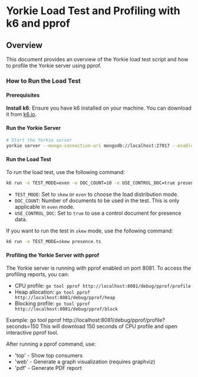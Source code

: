 # Yorkie Load Test and Profiling with k6 and pprof

## Overview

This document provides an overview of the Yorkie load test script and how to profile the Yorkie server using pprof.

### How to Run the Load Test

#### Prerequisites

**Install k6**: Ensure you have k6 installed on your machine. You can download it from [k6.io](https://k6.io/docs/getting-started/installation/).

#### Run the Yorkie Server

```bash
# Start the Yorkie server
yorkie server --mongo-connection-uri mongodb://localhost:27017 --enable-pprof
```

#### Run the Load Test

To run the load test, use the following command:

```bash
k6 run -e TEST_MODE=even -e DOC_COUNT=10 -e USE_CONTROL_DOC=true presence.ts
```

- `TEST_MODE`: Set to `skew` or `even` to choose the load distribution mode.
- `DOC_COUNT`: Number of documents to be used in the test. This is only applicable in `even` mode.
- `USE_CONTROL_DOC`: Set to `true` to use a control document for presence data.

If you want to run the test in `skew` mode, use the following command:

```bash
k6 run -e TEST_MODE=skew presence.ts
```

#### Profiling the Yorkie Server with pprof

The Yorkie server is running with pprof enabled on port 8081.
To access the profiling reports, you can:

- CPU profile: `go tool pprof http://localhost:8081/debug/pprof/profile`
- Heap allocation: `go tool pprof http://localhost:8081/debug/pprof/heap`
- Blocking profile: `go tool pprof http://localhost:8081/debug/pprof/block`

Example: go tool pprof http://localhost:8081/debug/pprof/profile?seconds=150
This will download 150 seconds of CPU profile and open interactive pprof tool.

After running a pprof command, use:

- 'top' - Show top consumers
- 'web' - Generate a graph visualization (requires graphviz)
- 'pdf' - Generate PDF report
